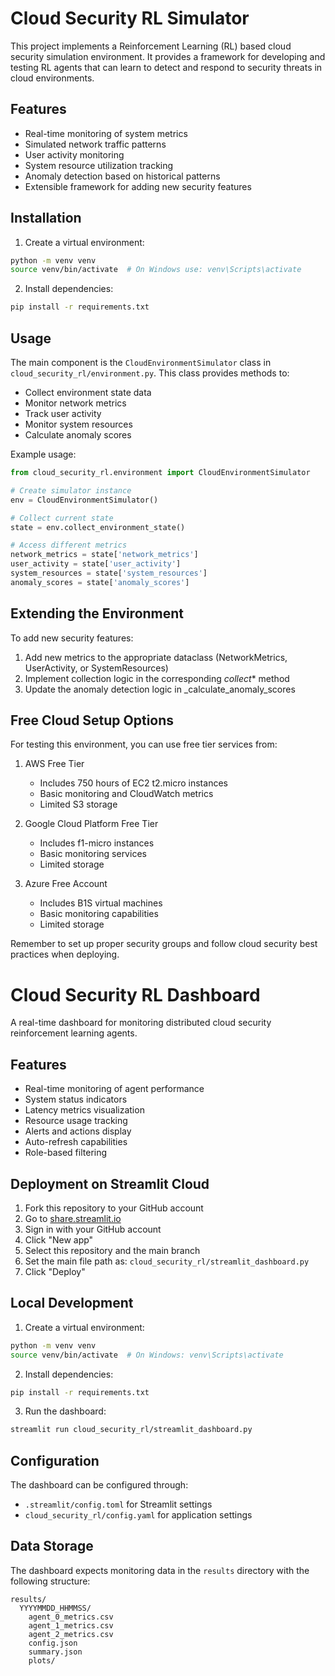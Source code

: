 # Cloud Security RL Simulator

This project implements a Reinforcement Learning (RL) based cloud security simulation environment. It provides a framework for developing and testing RL agents that can learn to detect and respond to security threats in cloud environments.

## Features

- Real-time monitoring of system metrics
- Simulated network traffic patterns
- User activity monitoring
- System resource utilization tracking
- Anomaly detection based on historical patterns
- Extensible framework for adding new security features

## Installation

1. Create a virtual environment:
```bash
python -m venv venv
source venv/bin/activate  # On Windows use: venv\Scripts\activate
```

2. Install dependencies:
```bash
pip install -r requirements.txt
```

## Usage

The main component is the `CloudEnvironmentSimulator` class in `cloud_security_rl/environment.py`. This class provides methods to:

- Collect environment state data
- Monitor network metrics
- Track user activity
- Monitor system resources
- Calculate anomaly scores

Example usage:

```python
from cloud_security_rl.environment import CloudEnvironmentSimulator

# Create simulator instance
env = CloudEnvironmentSimulator()

# Collect current state
state = env.collect_environment_state()

# Access different metrics
network_metrics = state['network_metrics']
user_activity = state['user_activity']
system_resources = state['system_resources']
anomaly_scores = state['anomaly_scores']
```

## Extending the Environment

To add new security features:

1. Add new metrics to the appropriate dataclass (NetworkMetrics, UserActivity, or SystemResources)
2. Implement collection logic in the corresponding _collect_* method
3. Update the anomaly detection logic in _calculate_anomaly_scores

## Free Cloud Setup Options

For testing this environment, you can use free tier services from:

1. AWS Free Tier
   - Includes 750 hours of EC2 t2.micro instances
   - Basic monitoring and CloudWatch metrics
   - Limited S3 storage

2. Google Cloud Platform Free Tier
   - Includes f1-micro instances
   - Basic monitoring services
   - Limited storage

3. Azure Free Account
   - Includes B1S virtual machines
   - Basic monitoring capabilities
   - Limited storage

Remember to set up proper security groups and follow cloud security best practices when deploying.

# Cloud Security RL Dashboard

A real-time dashboard for monitoring distributed cloud security reinforcement learning agents.

## Features

- Real-time monitoring of agent performance
- System status indicators
- Latency metrics visualization
- Resource usage tracking
- Alerts and actions display
- Auto-refresh capabilities
- Role-based filtering

## Deployment on Streamlit Cloud

1. Fork this repository to your GitHub account
2. Go to [share.streamlit.io](https://share.streamlit.io)
3. Sign in with your GitHub account
4. Click "New app"
5. Select this repository and the main branch
6. Set the main file path as: `cloud_security_rl/streamlit_dashboard.py`
7. Click "Deploy"

## Local Development

1. Create a virtual environment:
```bash
python -m venv venv
source venv/bin/activate  # On Windows: venv\Scripts\activate
```

2. Install dependencies:
```bash
pip install -r requirements.txt
```

3. Run the dashboard:
```bash
streamlit run cloud_security_rl/streamlit_dashboard.py
```

## Configuration

The dashboard can be configured through:
- `.streamlit/config.toml` for Streamlit settings
- `cloud_security_rl/config.yaml` for application settings

## Data Storage

The dashboard expects monitoring data in the `results` directory with the following structure:
```
results/
  YYYYMMDD_HHMMSS/
    agent_0_metrics.csv
    agent_1_metrics.csv
    agent_2_metrics.csv
    config.json
    summary.json
    plots/
``` 